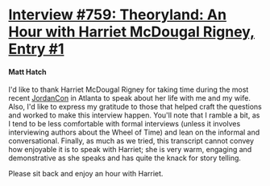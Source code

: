 # [Interview #759: Theoryland: An Hour with Harriet McDougal Rigney, Entry #1](https://www.theoryland.com/intvmain.php?i=759#1)

#### Matt Hatch

I'd like to thank Harriet McDougal Rigney for taking time during the most recent
[JordanCon](http://www.jordancon.org/)
in Atlanta to speak about her life with me and my wife. Also, I'd like to express my gratitude to those that helped craft the questions and worked to make this interview happen. You'll note that I ramble a bit, as I tend to be less comfortable with formal interviews (unless it involves interviewing authors about the Wheel of Time) and lean on the informal and conversational. Finally, as much as we tried, this transcript cannot convey how enjoyable it is to speak with Harriet; she is very warm, engaging and demonstrative as she speaks and has quite the knack for story telling.

Please sit back and enjoy an hour with Harriet.

